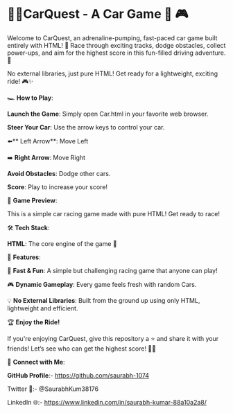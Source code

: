 # 🚗💨CarQuest - A Car Game 🏁 🎮
Welcome to CarQuest, an adrenaline-pumping, fast-paced car game built entirely with HTML! 🚀 Race through exciting tracks, dodge obstacles, collect power-ups, and aim for the highest score in this fun-filled driving adventure. 🌟

No external libraries, just pure HTML! Get ready for a lightweight, exciting ride! 🎮✨





🏎️ **How to Play**:

**Launch the Game**: Simply open Car.html in your favorite web browser.

**Steer Your Car**: Use the arrow keys to control your car.

⬅️** Left Arrow**: Move Left

➡️ **Right Arrow**: Move Right


**Avoid Obstacles**: Dodge other cars.

**Score**: Play to increase your score!




📸 **Game Preview**:

This is a simple car racing game made with pure HTML! Get ready to race!




🛠️  **Tech Stack**:

**HTML**: The core engine of the game 🚗

🚀 **Features**:

🏁 **Fast & Fun**: A simple but challenging racing game that anyone can play!

🎮 **Dynamic Gameplay**: Every game feels fresh with random Cars.

💡 **No External Libraries**: Built from the ground up using only HTML, lightweight and efficient.





🏆 **Enjoy the Ride!**

If you're enjoying CarQuest, give this repository a ⭐️ and share it with your friends! Let’s see who can get the highest score! 🚗💥




🔗 **Connect with Me**:

**GitHub Profile**:- https://github.com/saurabh-1074

Twitter 🚀:- @SaurabhKum38176

LinkedIn 🌐:- https://www.linkedin.com/in/saurabh-kumar-88a10a2a8/
